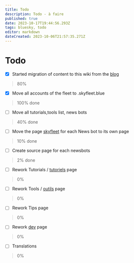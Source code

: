 ```yaml
---
title: Todo
description: Todo - à faire
published: true
date: 2023-10-17T19:44:56.293Z
tags: bluesky, todo
editor: markdown
dateCreated: 2023-10-06T21:57:35.271Z
---
```


# Todo
- [x] Started migration of content to this wiki from the [blog](https://blog.skyfleet.blue)
> 80%
- [x] Move all accounts of the fleet to .skyfleet.blue 
> 100% done
- [ ] Move all tutorials,tools list, news bots 
> 40% done
- [ ] Move the page [skyfleet](/fr/skyfleet) for each News bot to its own page
> 10% done
- [ ] Create source page for each newsbots
> 2% done
- [ ] Rework Tutorials / [tutoriels](/fr/tutoriels) page
> 0%
- [ ] Rework Tools / [outils](/fr/outils) page
> 0%
- [ ] Rework Tips page
> 0%
- [ ] Rework [dev](/fr/dev) page
> 0%
- [ ] Translations
> 0%

